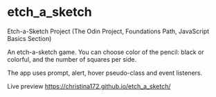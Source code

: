 # etch_a_sketch

Etch-a-Sketch Project (The Odin Project, Foundations Path, JavaScript Basics Section)

An etch-a-sketch game. You can choose color of the pencil: black or colorful, and the number of squares per side. 

The app uses prompt, alert, hover pseudo-class and event listeners.

Live preview https://christina172.github.io/etch_a_sketch/
